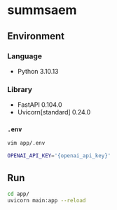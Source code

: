 # summsaem

## Environment

### Language
- Python 3.10.13

### Library
- FastAPI 0.104.0
- Uvicorn[standard] 0.24.0

### `.env`
```bash
vim app/.env

OPENAI_API_KEY='{openai_api_key}'
```

## Run
```bash
cd app/
uvicorn main:app --reload
```